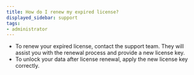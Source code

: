 ```yaml
---
title: How do I renew my expired license?  
displayed_sidebar: support
tags:
- administrator
---
```

- To renew your expired license, contact the support team. They will assist you with the renewal process and provide a new license key.
- To unlock your data after license renewal, apply the new license key correctly.    
